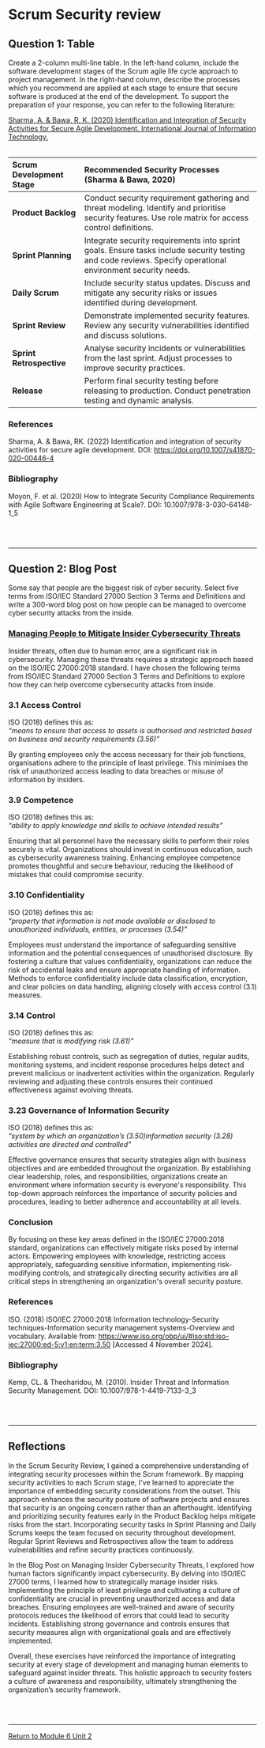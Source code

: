 # Scrum Security review


## Question 1: Table
Create a 2-column multi-line table. In the left-hand column, include the software development stages of the Scrum agile life cycle approach to project management. In the right-hand column, describe the processes which you recommend are applied at each stage to ensure that secure software is produced at the end of the development. To support the preparation of your response, you can refer to the following literature:

[Sharma, A. & Bawa, R. K. (2020) Identification and Integration of Security Activities for Secure Agile Development. International Journal of Information Technology.](SSD_Unit02_Reference.pdf)
<br><br>

| **Scrum Development Stage** | **Recommended Security Processes** (Sharma & Bawa, 2020) |
| :---------------------------- | :----------------------------------- |
| **Product Backlog**         | Conduct security requirement gathering and threat modeling. Identify and prioritise security features. Use role matrix for access control definitions. |
| **Sprint Planning**         | Integrate security requirements into sprint goals. Ensure tasks include security testing and code reviews. Specify operational environment security needs. |
| **Daily Scrum**             | Include security status updates. Discuss and mitigate any security risks or issues identified during development. |
| **Sprint Review**           | Demonstrate implemented security features. Review any security vulnerabilities identified and discuss solutions. |
| **Sprint Retrospective**    | Analyse security incidents or vulnerabilities from the last sprint. Adjust processes to improve security practices. |
| **Release**               | Perform final security testing before releasing to production. Conduct penetration testing and dynamic analysis. |

### References
Sharma, A. & Bawa, RK. (2022) Identification and integration of security activities for secure agile development. DOI: https://doi.org/10.1007/s41870-020-00446-4

### Bibliography
Moyon, F. et al. (2020) How to Integrate Security Compliance Requirements with Agile Software Engineering at Scale?. DOI: 10.1007/978-3-030-64148-1_5


<br><br>

---

## Question 2: Blog Post 
Some say that people are the biggest risk of cyber security.
Select five terms from ISO/IEC Standard 27000 Section 3 Terms and Definitions and write a 300-word blog post on how people can be managed to overcome cyber security attacks from the inside.

### [Managing People to Mitigate Insider Cybersecurity Threats](SSD_Unit02_Blog.pdf)

Insider threats, often due to human error, are a significant risk in cybersecurity. Managing these threats requires a strategic approach based on the ISO/IEC 27000:2018 standard. I have chosen the following terms from ISO/IEC Standard 27000 Section 3 Terms and Definitions to explore how they can help overcome cybersecurity attacks from inside.

### 3.1 Access Control
ISO (2018) defines this as: <br>
_“means to ensure that access to assets is authorised and restricted based on business and security requirements (3.56)”_ <br>

By granting employees only the access necessary for their job functions, organisations adhere to the principle of least privilege. This minimises the risk of unauthorized access leading to data breaches or misuse of information by insiders.

### 3.9 Competence
ISO (2018) defines this as: <br>
_“ability to apply knowledge and skills to achieve intended results”_ <br>

Ensuring that all personnel have the necessary skills to perform their roles securely is vital. Organizations should invest in continuous education, such as cybersecurity awareness training. Enhancing employee competence promotes thoughtful and secure behaviour, reducing the likelihood of mistakes that could compromise security.

### 3.10 Confidentiality
ISO (2018) defines this as: <br>
_“property that information is not made available or disclosed to unauthorized individuals, entities, or processes (3.54)”_ <br>

Employees must understand the importance of safeguarding sensitive information and the potential consequences of unauthorised disclosure. By fostering a culture that values confidentiality, organizations can reduce the risk of accidental leaks and ensure appropriate handling of information. Methods to enforce confidentiality include data classification, encryption, and clear policies on data handling, aligning closely with access control (3.1) measures.

### 3.14 Control
ISO (2018) defines this as: <br>
_“measure that is modifying risk (3.61)”_ <br>

Establishing robust controls, such as segregation of duties, regular audits, monitoring systems, and incident response procedures helps detect and prevent malicious or inadvertent activities within the organization. Regularly reviewing and adjusting these controls ensures their continued effectiveness against evolving threats.

### 3.23 Governance of Information Security
ISO (2018) defines this as: <br>
_“system by which an organization’s (3.50)information security (3.28) activities are directed and controlled”_ <br>

Effective governance ensures that security strategies align with business objectives and are embedded throughout the organization. By establishing clear leadership, roles, and responsibilities, organizations create an environment where information security is everyone's responsibility. This top-down approach reinforces the importance of security policies and procedures, leading to better adherence and accountability at all levels.

### Conclusion
By focusing on these key areas defined in the ISO/IEC 27000:2018 standard, organizations can effectively mitigate risks posed by internal actors. Empowering employees with knowledge, restricting access appropriately, safeguarding sensitive information, implementing risk-modifying controls, and strategically directing security activities are all critical steps in strengthening an organization's overall security posture.

### References
ISO. (2018) ISO/IEC 27000:2018 Information technology-Security techniques-Information security management systems-Overview and vocabulary. Available from: https://www.iso.org/obp/ui/#iso:std:iso-iec:27000:ed-5:v1:en:term:3.50 [Accessed 4 November 2024].

### Bibliography
Kemp, CL. & Theoharidou, M. (2010). Insider Threat and Information Security Management. DOI: 10.1007/978-1-4419-7133-3_3

<br><br>

---


## Reflections
In the Scrum Security Review, I gained a comprehensive understanding of integrating security processes within the Scrum framework. By mapping security activities to each Scrum stage, I've learned to appreciate the importance of embedding security considerations from the outset. This approach enhances the security posture of software projects and ensures that security is an ongoing concern rather than an afterthought. Identifying and prioritizing security features early in the Product Backlog helps mitigate risks from the start. Incorporating security tasks in Sprint Planning and Daily Scrums keeps the team focused on security throughout development. Regular Sprint Reviews and Retrospectives allow the team to address vulnerabilities and refine security practices continuously.

In the Blog Post on Managing Insider Cybersecurity Threats, I explored how human factors significantly impact cybersecurity. By delving into ISO/IEC 27000 terms, I learned how to strategically manage insider risks. Implementing the principle of least privilege and cultivating a culture of confidentiality are crucial in preventing unauthorized access and data breaches. Ensuring employees are well-trained and aware of security protocols reduces the likelihood of errors that could lead to security incidents. Establishing strong governance and controls ensures that security measures align with organizational goals and are effectively implemented.

Overall, these exercises have reinforced the importance of integrating security at every stage of development and managing human elements to safeguard against insider threats. This holistic approach to security fosters a culture of awareness and responsibility, ultimately strengthening the organization’s security framework.

<br><br>

---

[Return to Module 6 Unit 2](SSD_Unit02.md)
